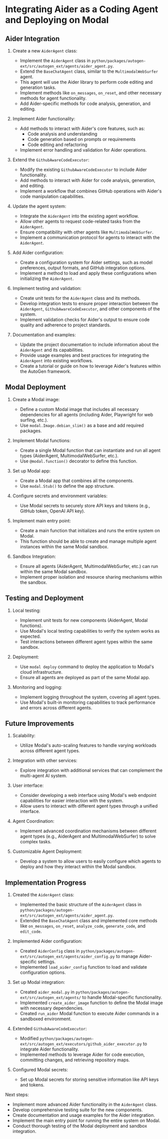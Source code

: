 # Integrating Aider as a Coding Agent and Deploying on Modal

## Aider Integration

1. Create a new `AiderAgent` class:
   - Implement the `AiderAgent` class in `python/packages/autogen-ext/src/autogen_ext/agents/aider_agent.py`.
   - Extend the `BaseChatAgent` class, similar to the `MultimodalWebSurfer` agent.
   - This agent will use the Aider library to perform code editing and generation tasks.
   - Implement methods like `on_messages`, `on_reset`, and other necessary methods for agent functionality.
   - Add Aider-specific methods for code analysis, generation, and editing.

2. Implement Aider functionality:
   - Add methods to interact with Aider's core features, such as:
     - Code analysis and understanding
     - Code generation based on prompts or requirements
     - Code editing and refactoring
   - Implement error handling and validation for Aider operations.

3. Extend the `GithubAwareCodeExecutor`:
   - Modify the existing `GithubAwareCodeExecutor` to include Aider functionality.
   - Add methods to interact with Aider for code analysis, generation, and editing.
   - Implement a workflow that combines GitHub operations with Aider's code manipulation capabilities.

4. Update the agent system:
   - Integrate the `AiderAgent` into the existing agent workflow.
   - Allow other agents to request code-related tasks from the `AiderAgent`.
   - Ensure compatibility with other agents like `MultimodalWebSurfer`.
   - Implement a communication protocol for agents to interact with the `AiderAgent`.

5. Add Aider configuration:
   - Create a configuration system for Aider settings, such as model preferences, output formats, and GitHub integration options.
   - Implement a method to load and apply these configurations when initializing the `AiderAgent`.

6. Implement testing and validation:
   - Create unit tests for the `AiderAgent` class and its methods.
   - Develop integration tests to ensure proper interaction between the `AiderAgent`, `GithubAwareCodeExecutor`, and other components of the system.
   - Implement validation checks for Aider's output to ensure code quality and adherence to project standards.

7. Documentation and examples:
   - Update the project documentation to include information about the `AiderAgent` and its capabilities.
   - Provide usage examples and best practices for integrating the `AiderAgent` into existing workflows.
   - Create a tutorial or guide on how to leverage Aider's features within the AutoGen framework.

## Modal Deployment

1. Create a Modal image:
   - Define a custom Modal image that includes all necessary dependencies for all agents (including Aider, Playwright for web surfing, etc.).
   - Use `modal.Image.debian_slim()` as a base and add required packages.

2. Implement Modal functions:
   - Create a single Modal function that can instantiate and run all agent types (AiderAgent, MultimodalWebSurfer, etc.).
   - Use `@modal.function()` decorator to define this function.

3. Set up Modal app:
   - Create a Modal app that combines all the components.
   - Use `modal.Stub()` to define the app structure.

4. Configure secrets and environment variables:
   - Use Modal secrets to securely store API keys and tokens (e.g., GitHub token, OpenAI API key).

5. Implement main entry point:
   - Create a main function that initializes and runs the entire system on Modal.
   - This function should be able to create and manage multiple agent instances within the same Modal sandbox.

6. Sandbox Integration:
   - Ensure all agents (AiderAgent, MultimodalWebSurfer, etc.) can run within the same Modal sandbox.
   - Implement proper isolation and resource sharing mechanisms within the sandbox.

## Testing and Deployment

1. Local testing:
   - Implement unit tests for new components (AiderAgent, Modal functions).
   - Use Modal's local testing capabilities to verify the system works as expected.
   - Test interactions between different agent types within the same sandbox.

2. Deployment:
   - Use `modal deploy` command to deploy the application to Modal's cloud infrastructure.
   - Ensure all agents are deployed as part of the same Modal app.

3. Monitoring and logging:
   - Implement logging throughout the system, covering all agent types.
   - Use Modal's built-in monitoring capabilities to track performance and errors across different agents.

## Future Improvements

1. Scalability:
   - Utilize Modal's auto-scaling features to handle varying workloads across different agent types.

2. Integration with other services:
   - Explore integration with additional services that can complement the multi-agent AI system.

3. User interface:
   - Consider developing a web interface using Modal's web endpoint capabilities for easier interaction with the system.
   - Allow users to interact with different agent types through a unified interface.

4. Agent Coordination:
   - Implement advanced coordination mechanisms between different agent types (e.g., AiderAgent and MultimodalWebSurfer) to solve complex tasks.

5. Customizable Agent Deployment:
   - Develop a system to allow users to easily configure which agents to deploy and how they interact within the Modal sandbox.

## Implementation Progress

1. Created the `AiderAgent` class:
   - Implemented the basic structure of the `AiderAgent` class in `python/packages/autogen-ext/src/autogen_ext/agents/aider_agent.py`.
   - Extended the `BaseChatAgent` class and implemented core methods like `on_messages`, `on_reset`, `analyze_code`, `generate_code`, and `edit_code`.

2. Implemented Aider configuration:
   - Created `AiderConfig` class in `python/packages/autogen-ext/src/autogen_ext/agents/aider_config.py` to manage Aider-specific settings.
   - Implemented `load_aider_config` function to load and validate configuration options.

3. Set up Modal integration:
   - Created `aider_modal.py` in `python/packages/autogen-ext/src/autogen_ext/agents/` to handle Modal-specific functionality.
   - Implemented `create_aider_image` function to define the Modal image with necessary dependencies.
   - Created `run_aider` Modal function to execute Aider commands in a sandboxed environment.

4. Extended `GithubAwareCodeExecutor`:
   - Modified `python/packages/autogen-ext/src/autogen_ext/executors/github_aider_executor.py` to integrate Aider functionality.
   - Implemented methods to leverage Aider for code execution, committing changes, and retrieving repository maps.

5. Configured Modal secrets:
   - Set up Modal secrets for storing sensitive information like API keys and tokens.

Next steps:
- Implement more advanced Aider functionality in the `AiderAgent` class.
- Develop comprehensive testing suite for the new components.
- Create documentation and usage examples for the Aider integration.
- Implement the main entry point for running the entire system on Modal.
- Conduct thorough testing of the Modal deployment and sandbox integration.
